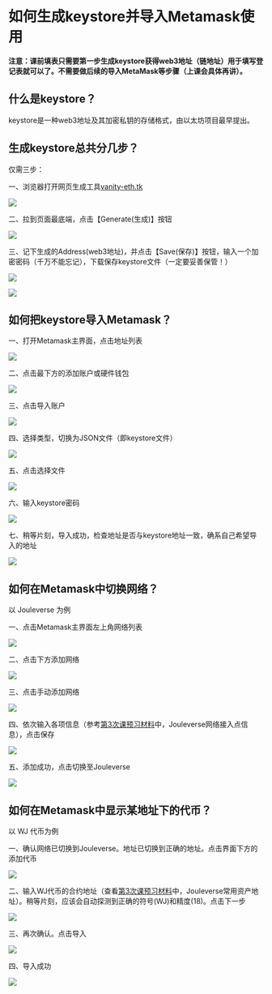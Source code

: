 # 如何生成keystore并导入Metamask使用

<b>注意：课前填表只需要第一步生成keystore获得web3地址（链地址）用于填写登记表就可以了。不需要做后续的导入MetaMask等步骤（上课会具体再讲）。</b>

## 什么是keystore？

keystore是一种web3地址及其加密私钥的存储格式，由以太坊项目最早提出。

## 生成keystore总共分几步？

仅需三步：

一、浏览器打开网页生成工具[vanity-eth.tk](https://vanity-eth.tk/)

![](gen-01.png)

二、拉到页面最底端，点击【Generate(生成)】按钮

![](gen-02.png)

三、记下生成的Address(web3地址)，并点击【Save(保存)】按钮，输入一个加密密码（千万不能忘记），下载保存keystore文件（一定要妥善保管！）

![](gen-03.png)

![](gen-04.png)

## 如何把keystore导入Metamask？

一、打开Metamask主界面，点击地址列表

![](import-01.png)

二、点击最下方的添加账户或硬件钱包

![](import-02.png)

三、点击导入账户

![](import-03.png)

四、选择类型，切换为JSON文件（即keystore文件）

![](import-04.png)

五、点击选择文件

![](import-05.png)

六、输入keystore密码

![](import-06.png)

七、稍等片刻，导入成功，检查地址是否与keystore地址一致，确系自己希望导入的地址

![](import-07.png)

## 如何在Metamask中切换网络？

以 Jouleverse 为例

一、点击Metamask主界面左上角网络列表

![](addnet-01.png)

二、点击下方添加网络

![](addnet-02.png)

三、点击手动添加网络

![](addnet-03.png)

四、依次输入各项信息（参考[第3次课预习材料](../course3/course3-prep.md)中，Jouleverse网络接入点信息），点击保存

![](addnet-04.png)

五、添加成功，点击切换至Jouleverse

![](addnet-05.png)

## 如何在Metamask中显示某地址下的代币？

以 WJ 代币为例

一、确认网络已切换到Jouleverse。地址已切换到正确的地址。点击界面下方的添加代币

![](addwj-01.png)

二、输入WJ代币的合约地址（查看[第3次课预习材料](../course3/course3-prep.md)中，Jouleverse常用资产地址）。稍等片刻，应该会自动探测到正确的符号(WJ)和精度(18)。点击下一步

![](addwj-02.png)

三、再次确认。点击导入

![](addwj-03.png)

四、导入成功

![](addwj-04.png)

